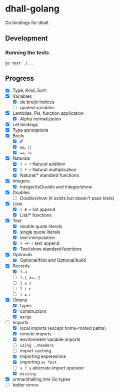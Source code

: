 # dhall-golang

Go bindings for dhall.

## Development

### Running the tests

    go test ./...

## Progress

 - [X] Type, Kind, Sort
 - [X] Variables
   - [X] de bruijn indices
   - [ ] quoted variables
 - [X] Lambdas, Pis, function application
   - [x] Alpha normalization
 - [X] Let bindings
 - [X] Type annotations
 - [X] Bools
   - [X] if
   - [x] `&&`, `||`
   - [x] `==`, `!=`
 - [X] Naturals
   - [X] `l + r` Natural addition
   - [x] `l * r` Natural multiplication
   - [x] Natural/* standard functions
 - [X] Integers
   - [x] Integer/toDouble and Integer/show
 - [X] Doubles
   - [ ] Double/show (it exists but doesn't pass tests)
 - [X] Lists
   - [x] `l # r` list append
   - [x] List/* functions
 - [x] Text
   - [x] double quote literals
   - [x] single quote literals
   - [x] text interpolation
   - [x] `l ++ r` text append
   - [x] Text/show standard functions
 - [x] Optionals
   - [x] Optional/fold and Optional/build
 - [x] Records
   - [x] `f.a`
   - [ ] `f.{ xs… }`
   - [ ] `l ∧ r`
   - [ ] `l ⫽ r`
   - [ ] `l ⩓ r`
 - [x] Unions
   - [x] types
   - [x] constructors
   - [x] `merge`
 - [ ] Imports
   - [x] local imports (except home-rooted paths)
   - [x] remote imports
   - [x] environment variable imports
   - [ ] `using ./headers`
   - [ ] import caching
   - [x] importing expressions
   - [x] importing `as Text`
   - [ ] `x ? y` alternate import operator
   - [x] `missing`
 - [X] unmarshalling into Go types
 - [ ] better errors
